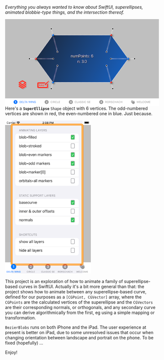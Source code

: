 *Everything you always wanted to know about SwiftUI, superellipses, animated blobbie-type things, and the intersection thereof.*

<img align="right" src="GIFs/DeltaWing.PNG" width="667">

Here's a **`SuperEllipse`** `Shape` object with 6 vertices. The odd-numbered vertices are shown in red, the even-numbered one in blue. Just because.

<img src="GIFs/LayersChooser.PNG" height="500">


This project is an exploration of how to animate a family of superellipse-based curves in SwiftUI. Actually it's a bit more general than that: the project shows how to animate between any superellipse-based curve, defined for our purposes as a `[CGPoint, CGVector]` array, where the `CGPoints` are the calculated vertices of the superellipse and the `CGVectors` are their corresponding normals, or orthogonals, and any secondary curve you can derive algorithmically from the first, eg using a simple mapping or transformation. 

`BezierBlobs` runs on both iPhone and the iPad. The user experience at present is better on iPad, due to some unresolved issues that occur when changing orientation between landscape and portrait on the phone. To be fixed (hopefully) ...

Enjoy!
